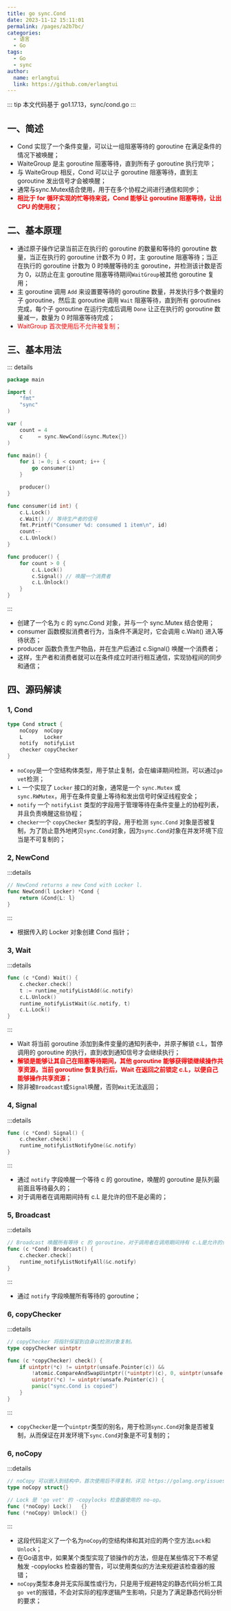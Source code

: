 ```yaml
---
title: go sync.Cond
date: 2023-11-12 15:11:01
permalink: /pages/a2b7bc/
categories:
  - 语言
  - Go
tags:
  - Go
  - sync
author: 
  name: erlangtui
  link: https://github.com/erlangtui
---
```


::: tip
本文代码基于 go1.17.13，sync/cond.go
:::
## 一、简述
* Cond 实现了一个条件变量，可以让一组阻塞等待的 goroutine 在满足条件的情况下被唤醒；
* WaiteGroup 是主 goroutine 阻塞等待，直到所有子 goroutine 执行完毕；
* 与 WaiteGroup 相反，Cond 可以让子 goroutine 阻塞等待，直到主 goroutine 发出信号才会被唤醒；
* 通常与sync.Mutex结合使用，用于在多个协程之间进行通信和同步；
* <span style="color: red;">**相比于 for 循环实现的忙等待来说，Cond 能够让 goroutine 阻塞等待，让出 CPU 的使用权；**</span>

## 二、基本原理
* 通过原子操作记录当前正在执行的 goroutine 的数量和等待的 goroutine 数量，当正在执行的 goroutine 计数不为 0 时，主 goroutine 阻塞等待；当正在执行的 goroutine 计数为 0 时唤醒等待的主 goroutine，并检测该计数是否为 0，以防止在主 goroutine 阻塞等待期间`WaitGroup`被其他 goroutine 复用；
* 主 goroutine 调用 `Add` 来设置要等待的 goroutine 数量，并发执行多个数量的子 goroutine，然后主 goroutine 调用 `Wait` 阻塞等待，直到所有 goroutines 完成，每个子 goroutine 在运行完成后调用 `Done` 让正在执行的 goroutine 数量减一，数量为 0 时阻塞等待完成；
* <span style="color: red;">WaitGroup 首次使用后不允许被复制；</span>

## 三、基本用法
::: details
```go
package main

import (
	"fmt"
	"sync"
)

var (
	count = 4
	c     = sync.NewCond(&sync.Mutex{})
)

func main() {
	for i := 0; i < count; i++ {
		go consumer(i)
	}

	producer()
}

func consumer(id int) {
	c.L.Lock()
    c.Wait() // 等待生产者的信号
    fmt.Printf("Consumer %d: consumed 1 item\n", id)
    count--
	c.L.Unlock()
}

func producer() {
	for count > 0 {
		c.L.Lock()
		c.Signal() // 唤醒一个消费者
		c.L.Unlock()
	}
}
```
:::
* 创建了一个名为 c 的 sync.Cond 对象，并与一个 sync.Mutex 结合使用；
* consumer 函数模拟消费者行为，当条件不满足时，它会调用 c.Wait() 进入等待状态；
* producer 函数负责生产物品，并在生产后通过 c.Signal() 唤醒一个消费者；
* 这样，生产者和消费者就可以在条件成立时进行相互通信，实现协程间的同步和通信；

## 四、源码解读
### 1, Cond
```go
type Cond struct {
	noCopy  noCopy
	L       Locker
	notify  notifyList
	checker copyChecker
}
```
* `noCopy`是一个空结构体类型，用于禁止复制，会在编译期间检测，可以通过`go vet`检测；
* `L` 一个实现了 `Locker` 接口的对象，通常是一个 `sync.Mutex` 或 `sync.RWMutex`，用于在条件变量上等待和发出信号时保证线程安全；
* `notify` 一个 `notifyList` 类型的字段用于管理等待在条件变量上的协程列表，并且负责唤醒这些协程；
* `checker`一个 `copyChecker` 类型的字段，用于检测 `sync.Cond` 对象是否被复制，为了防止意外地拷贝`sync.Cond`对象，因为`sync.Cond`对象在并发环境下应当是不可复制的；

### 2, NewCond
:::details
```go
// NewCond returns a new Cond with Locker l.
func NewCond(l Locker) *Cond {
	return &Cond{L: l}
}
```
:::
* 根据传入的 Locker 对象创建 Cond 指针；

### 3, Wait
:::details
```go
func (c *Cond) Wait() {
	c.checker.check()
	t := runtime_notifyListAdd(&c.notify)
	c.L.Unlock()
	runtime_notifyListWait(&c.notify, t)
	c.L.Lock()
}
```
:::
* Wait 将当前 goroutine 添加到条件变量的通知列表中，并原子解锁 c.L，暂停调用的 goroutine 的执行，直到收到通知信号才会继续执行；
* <span style="color: red;">**解锁是能够让其自己在阻塞等待期间，其他 goroutine 能够获得锁继续操作共享资源，当前 goroutine 恢复执行后，Wait 在返回之前锁定 c.L，以便自己能够操作共享资源；**</span>
* 除非被`Broadcast`或`Signal`唤醒，否则`Wait`无法返回；

### 4, Signal
:::details
```go
func (c *Cond) Signal() {
	c.checker.check()
	runtime_notifyListNotifyOne(&c.notify)
}
```
:::
* 通过 `notify` 字段唤醒一个等待 c 的 goroutine，唤醒的 goroutine 是队列最前面且等待最久的；
* 对于调用者在调用期间持有 c.L 是允许的但不是必需的；

### 5, Broadcast
:::details
```go
// Broadcast 唤醒所有等待 c 的 goroutine，对于调用者在调用期间持有 c.L是允许的但不是必需的。
func (c *Cond) Broadcast() {
	c.checker.check()
	runtime_notifyListNotifyAll(&c.notify)
}
```
:::
* 通过 `notify` 字段唤醒所有等待的 goroutine；

### 6, copyChecker
:::details
```go
// copyChecker 将指针保留到自身以检测对象复制。
type copyChecker uintptr

func (c *copyChecker) check() {
	if uintptr(*c) != uintptr(unsafe.Pointer(c)) &&
		!atomic.CompareAndSwapUintptr((*uintptr)(c), 0, uintptr(unsafe.Pointer(c))) &&
		uintptr(*c) != uintptr(unsafe.Pointer(c)) {
		panic("sync.Cond is copied")
	}
}
```
:::
* `copyChecker`是一个`uintptr`类型的别名，用于检测`sync.Cond`对象是否被复制，从而保证在并发环境下`sync.Cond`对象是不可复制的；

### 6, noCopy
:::details
```go
// noCopy 可以嵌入到结构中，首次使用后不得复制，详见 https://golang.org/issues/8005#issuecomment-190753527
type noCopy struct{}

// Lock 是 'go vet' 的 -copylocks 检查器使用的 no-op。
func (*noCopy) Lock()   {}
func (*noCopy) Unlock() {}
```
:::
* 这段代码定义了一个名为`noCopy`的空结构体和其对应的两个空方法`Lock`和`Unlock`；
* 在Go语言中，如果某个类型实现了锁操作的方法，但是在某些情况下不希望触发 -copylocks 检查器的警告，可以使用类似的方法来规避该检查器的报错；
* `noCopy`类型本身并无实际属性或行为，只是用于规避特定的静态代码分析工具`go vet`的报错，不会对实际的程序逻辑产生影响，只是为了满足静态代码分析的要求；